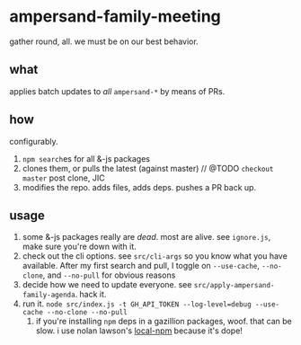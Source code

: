 # ampersand-family-meeting

gather round, all.  we must be on our best behavior.

## what

applies batch updates to _all_ `ampersand-*` by means of PRs.

## how

configurably.

1. `npm search`es for all &-js packages
1. clones them, or pulls the latest (against master) // @TODO `checkout master` post clone, JIC
1. modifies the repo.  adds files, adds deps. pushes a PR back up.

## usage

1. some &-js packages really are _dead_.  most are alive.  see `ignore.js`, make sure you're down with it.
1. check out the cli options.  see `src/cli-args` so you know what you have available.  After my first search and pull, I toggle on `--use-cache`, `--no-clone`, and `--no-pull` for obvious reasons
1. decide how we need to update everyone.  see `src/apply-ampersand-family-agenda`.  hack it.
1. run it.  `node src/index.js -t GH_API_TOKEN --log-level=debug --use-cache --no-clone --no-pull`
    1. if you're installing `npm` deps in a gazillion packages, woof.  that can be slow.  i use nolan lawson's [local-npm](https://github.com/nolanlawson/local-npm) because it's dope!
